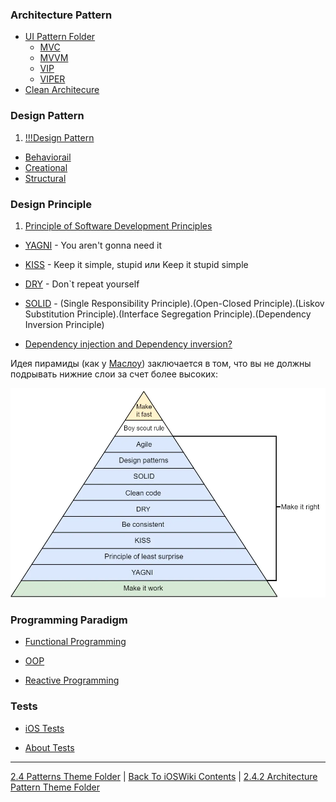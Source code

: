 
### Architecture Pattern

* [UI Pattern Folder](./2.4.2%20ArchitecturePattern/2.4.2.2%20UIPattern/)
    * [MVC](./2.4.2%20ArchitecturePattern/2.4.2.2%20UIPattern/2.4.2.2.1%20MVC.md)
    * [MVVM](./2.4.2%20ArchitecturePattern/2.4.2.2%20UIPattern/2.4.2.2.2%20MVVM.md)
    * [VIP](./2.4.2%20ArchitecturePattern/2.4.2.2%20UIPattern/2.4.2.2.3%20VIP.md)
    * [VIPER](./2.4.2%20ArchitecturePattern/2.4.2.2%20UIPattern/2.4.2.2.4%20VIPER.md)
* [Clean Architecure](./2.4.2%20ArchitecturePattern/2.4.2.1%20CleanArchitecture.md)

### Design Pattern

1. [!!!Design Pattern](https://daddycoding.com/design-pattern/)

* [Behaviorail](./2.4.3%20DesignPattern/2.4.3.2%20Behavioral/)
* [Creational](./2.4.3%20DesignPattern/2.4.3.3%20Creational/)
* [Structural](./2.4.3%20DesignPattern/2.4.3.4%20Structural/)

### Design Principle

1. [Principle of Software Development Principles](https://medium.com/@bartoszkrajka/principle-of-software-development-principles-f0143d6f405)

* [YAGNI](./2.4.4%20DesignPrinciple/2.4.4.5%20YAGNI.md) - You aren't gonna need it

* [KISS](./2.4.4%20DesignPrinciple/2.4.4.3%20KISS.md) - Keep it simple, stupid или Keep it stupid simple

* [DRY](./2.4.4%20DesignPrinciple/2.4.4.1%20DRY.md) - Don`t repeat yourself

* [SOLID](./2.4.4%20DesignPrinciple/2.4.4.4%20SOLID.md) - (Single Responsibility Principle).(Open-Closed Principle).(Liskov Substitution Principle).(Interface Segregation Principle).(Dependency Inversion Principle)

* [Dependency injection and Dependency inversion?](./2.4.4%20DesignPrinciple/2.4.4.2%20DI.md)

Идея пирамиды (как у [Маслоу](https://en.wikipedia.org/wiki/Maslow%27s_hierarchy_of_needs)) заключается в том, что вы не должны подрывать нижние слои за счет более высоких:

![Design Principles Pyramide](https://github.com/eldaroid/pictures/blob/master/iOSWiki/ComputerScience/DesignPrinciplesPyramide.png?raw=true)

### Programming Paradigm

* [Functional Programming](../2.2%20Languages/2.2.2%20Paradigm/2.2.2.1%20Declarative/2.2.2.1.1%20FunctionalProgramming(FP).md)

* [OOP](../2.2%20Languages/2.2.2%20Paradigm/2.2.2.2%20Imperative/2.2.2.2.2%20OOP.md)

* [Reactive Programming](../2.2%20Languages/2.2.2%20Paradigm/2.2.2.1%20Declarative/2.2.2.1.2%20ReactiveProgramming.md)

### Tests

* [iOS Tests](./2.4.5%20Tests/2.4.5.2%20iOSTests.md)

* [About Tests](./2.4.5%20Tests/2.4.5.2%20iOSTests.md)

---

[2.4 Patterns Theme Folder](/2%20ComputerScience/2.4%20Patterns/) | [Back To iOSWiki Contents](https://github.com/eldaroid/iOSWiki) | [2.4.2 Architecture Pattern Theme Folder](./2.4.2%20ArchitecturePattern/)